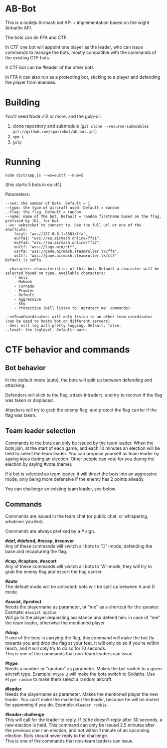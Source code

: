 # AB-Bot

This is a nodejs Airmash bot API + implementation based on the wight Airbattle API.

The bots can do FFA and CTF.  

In CTF one bot will appoint one player as the leader, who can issue commands to manage the bots, mostly compatible with the commands of the existing CTF bots.

A CTF bot can be #leader of the other bots  

In FFA it can also run as a protecting bot, sticking to a player and defending the player from enemies.  

# Building
You'll need Node v12 or more, and the gulp-cli.

1. clone repository and submodule (`git clone --recurse-submodules git://github.com/spatiebot/ab-bot.git`)
2. `npm i`
3. `gulp`

# Running 

`node dist/app.js --ws=euCtf --num=5`

(this starts 5 bots in eu ctf.)

Parameters:

    --num: the number of bots. Default = 1
    --type: the type of aircraft used. Default = random
    --flag: the flag. Default = random
    --name: name of the bot. Default = random firstname based on the flag, prefixed by [b]_ for bot
    --ws: websocket to connect to. Use the full url or one of the shortcuts:  
        local: "ws://127.0.0.1:3501/ffa",
        euFfa1: "wss://eu.airmash.online/ffa1",
        euFfa2: "wss://eu.airmash.online/ffa2",
        euCtf: "wss://lags.win/ctf",
        usFfa: "wss://game.airmash.steamroller.tk/ffa",
        usCtf: "wss://game.airmash.steamroller.tk/ctf"
    Default is euFfa.

    --character: characteristics of this bot. Default a character will be selected based on type. Available characters:
        - Goli
        - Mohawk
        - Tornado
        - Prowler
        - Default
        - Aggressive
        - Shy
        - Protective (will listen to '#protect me' commands)

    --noTeamCoordinator: will only listen to an other team coordinator (can be used to hosts bot on different servers)
    --dev: will log with pretty logging. Default: false.
    --level: the loglevel. Default: warn.

# CTF behavior and commands

## Bot behavior

In the default mode (auto), the bots will split up between defending and attacking. 

Defenders will stick to the flag, attack intruders, and try to recover if the flag was taken or displaced.

Attackers will try to grab the enemy flag, and protect the flag carrier if the flag was taken.

## Team leader selection

Commands to the bots can only be issued by the team leader. When the bots join, at the start of each game, and each 10 minutes an election will be held to select the team leader. You can propose yourself as team leader by saying #yes during an election. Other people can vote for you during the election by saying #vote (name).

If a bot is selected as team leader, it will direct the bots into an aggressive mode, only being more defensive if the enemy has 2 points already.

You can challenge an existing team leader, see below.

## Commands

Commands are issued in the team chat (or public chat, or whispering, whatever you like).

Commands are always prefixed by a # sign.

**#def, #defend, #recap, #recover**  
Any of these commands will switch all bots to "D"-mode, defending the base and recapturing the flag.

**#cap, #capture, #escort**  
Any of these commands will switch all bots to "A"-mode; they will try to grab the enemy flag and escort the flag carrier.

**#auto**  
The default mode will be activated: bots will be split up between A and D mode.  

**#assist, #protect**  
Needs the playername as parameter, or "me" as a shortcut for the speaker.  
Example: `#assist Spatie`  
Will go to the player requesting assistance and defend him: in case of "me" the team leader, otherwise the mentioned player. 

**#drop**  
If one of the bots is carrying the flag, this command will make the bot fly towards you and drop the flag at your feet. It will only do so if you're within reach, and it will only try to do so for 10 seconds.  
This is one of the commands that non-team leaders can issue.

**#type**  
Needs a number or "random" as parameter. Makes the bot switch to a given aircraft type. Example: `#type 2` will make the bots switch to Goliaths. Use `#type random` to make them select a random aircraft. 

**#leader**  
Needs the playername as parameter. Makes the mentioned player the new leader. You can't make the masterbot the leader, because he will be muted
for spamming if you do. Example: `#leader rookie`.

**#leader-challenge**  
This will call for the leader to reply. If (s)he doesn't reply after 30 seconds, a new election is held. This command can only be issued 2.5 minutes after the previous one / an election, and not within 1 minute of an upcoming election. Bots should never reply to the challenge.  
This is one of the commands that non-team leaders can issue.

